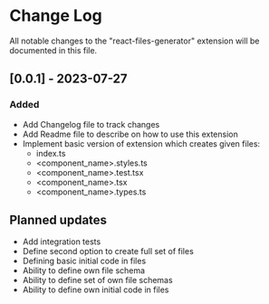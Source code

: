 # Change Log

All notable changes to the "react-files-generator" extension will be documented in this file.

## [0.0.1] - 2023-07-27

### Added

- Add Changelog file to track changes
- Add Readme file to describe on how to use this extension
- Implement basic version of extension which creates given files:
  - index.ts
  - <component_name>.styles.ts
  - <component_name>.test.tsx
  - <component_name>.tsx
  - <component_name>.types.ts

## Planned updates

- Add integration tests
- Define second option to create full set of files
- Defining basic initial code in files
- Ability to define own file schema
- Ability to define set of own file schemas
- Ability to define own initial code in files

